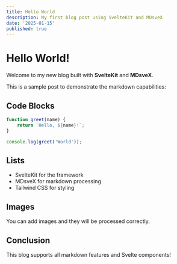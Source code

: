 ```yaml
---
title: Hello World
description: My first blog post using SvelteKit and MDsveX
date: '2025-01-15'
published: true
---
```


# Hello World!

Welcome to my new blog built with **SvelteKit** and **MDsveX**.

This is a sample post to demonstrate the markdown capabilities:

## Code Blocks

```javascript
function greet(name) {
	return `Hello, ${name}!`;
}

console.log(greet('World'));
```

## Lists

- SvelteKit for the framework
- MDsveX for markdown processing
- Tailwind CSS for styling

## Images

You can add images and they will be processed correctly.

## Conclusion

This blog supports all markdown features and Svelte components!
